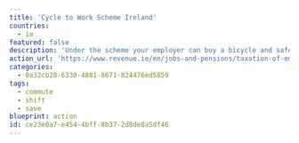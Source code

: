 ```yaml
---
title: 'Cycle to Work Scheme Ireland'
countries:
  - ie
featured: false
description: 'Under the scheme your employer can buy a bicycle and safety equipment for you, up to €1,000 per bicycle and safety equipment.'
action_url: 'https://www.revenue.ie/en/jobs-and-pensions/taxation-of-employer-benefits/cycle-to-work-scheme.aspx'
categories:
  - 0a32cb28-6330-4881-8671-824476ed5859
tags:
  - commute
  - shift
  - save
blueprint: action
id: ce23e0a7-e454-4bff-8b37-2d8de8a5df46
---
```

